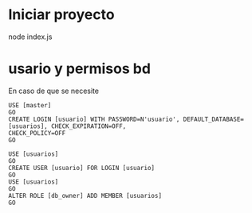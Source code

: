 # Iniciar proyecto

node index.js

# usario y permisos bd

En caso de que se necesite 

```
USE [master]
GO
CREATE LOGIN [usuario] WITH PASSWORD=N'usuario', DEFAULT_DATABASE=[usuarios], CHECK_EXPIRATION=OFF,
CHECK_POLICY=OFF
GO

USE [usuarios]
GO
CREATE USER [usuario] FOR LOGIN [usuario]
GO
USE [usuarios]
GO
ALTER ROLE [db_owner] ADD MEMBER [usuarios]
GO
```